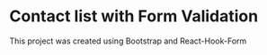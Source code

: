 # Contact list with Form Validation 

This project was created using Bootstrap and React-Hook-Form


